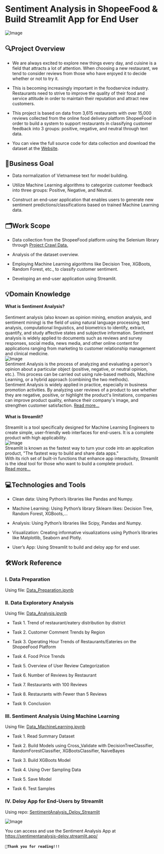 # **Sentiment Analysis in ShopeeFood & Build Streamlit App for End User**
![Image](https://huynhthaibao.notion.site/image/https%3A%2F%2Fprod-files-secure.s3.us-west-2.amazonaws.com%2F35e3b43e-ce00-46c4-a295-07a0dee3bd1a%2Fe5a92fa3-e103-4cf2-9c01-3fa2f474918a%2F87e66f79-6c91-4e06-ba75-e28bb110696c.png?table=block&id=6ba26cc2-3260-4d78-81a0-13ac5a806a62&spaceId=35e3b43e-ce00-46c4-a295-07a0dee3bd1a&width=1390&userId=&cache=v2)



## **🔍Project Overview**  

- We are always excited to explore new things every day, and cuisine is a field that attracts a lot of attention. When choosing a new restaurant, we tend to consider reviews from those who have enjoyed it to decide whether or not to try it.  

- This is becoming increasingly important in the foodservice industry. Restaurants need to strive to improve the quality of their food and service attitude in order to maintain their reputation and attract new customers.  

- This project is based on data from 3,615 restaurants with over 15,000 reviews collected from the online food delivery platform ShopeeFood in order to build a system to support restaurants in classifying customer feedback into 3 groups: positive, negative, and neutral through text data.  

- You can view the full source code for data collection and download the dataset at the [Website](https://www.notion.so/1f0cd452570f44548f9f6796b6bffc14?pvs=21).  



## **📌Business Goal**

- Data normalization of Vietnamese text for model building.  

- Utilize Machine Learning algorithms to categorize customer feedback into three groups: Positive, Negative, and Neutral.  

- Construct an end-user application that enables users to generate new sentiment predictions/classifications based on trained Machine Learning data.  



## **🗂Work Scope**

- Data collection from the ShopeeFood platform using the Selenium library through [Project Crawl Data.](https://www.notion.so/1f0cd452570f44548f9f6796b6bffc14?pvs=21)  

- Analysis of the dataset overview.  

- Employing Machine Learning algorithms like Decision Tree, XGBoots, Random Forest, etc., to classify customer sentiment.  

- Developing an end-user application using Streamlit.  



## **💡Domain Knowledge**

#### **What is Sentiment Analysis?**  
Sentiment analysis (also known as opinion mining, emotion analysis, and sentiment mining) is the field of using natural language processing, text analysis, computational linguistics, and biometrics to identify, extract, quantify, and study affective states and subjective information. Sentiment analysis is widely applied to documents such as reviews and survey responses, social media, news media, and other online content for applications ranging from marketing to customer relationship management and clinical medicine.  
![Image](https://huynhthaibao.notion.site/image/https%3A%2F%2Fprod-files-secure.s3.us-west-2.amazonaws.com%2F35e3b43e-ce00-46c4-a295-07a0dee3bd1a%2F05f63558-3261-45a7-91ed-c900f34dc8e0%2F93ca72b4-58f0-4396-8128-1d91c5d8c035.png?table=block&id=b3b76d84-6637-4dd9-95fa-644f21e5a893&spaceId=35e3b43e-ce00-46c4-a295-07a0dee3bd1a&width=1440&userId=&cache=v2)  
Sentiment Analysis is the process of analyzing and evaluating a person's opinion about a particular object (positive, negative, or neutral opinion, etc.). This process can be carried out using rule-based methods, Machine Learning, or a hybrid approach (combining the two methods).  
Sentiment Analysis is widely applied in practice, especially in business promotion activities. By analyzing user reviews of a product to see whether they are negative, positive, or highlight the product's limitations, companies can improve product quality, enhance their company's image, and strengthen customer satisfaction.
[Read more…](https://monkeylearn.com/sentiment-analysis/)

#### **What is Streamlit?**  
Streamlit is a tool specifically designed for Machine Learning Engineers to create simple, user-friendly web interfaces for end-users. It is a complete product with high applicability.  
![Image](https://huynhthaibao.notion.site/image/https%3A%2F%2Fprod-files-secure.s3.us-west-2.amazonaws.com%2F35e3b43e-ce00-46c4-a295-07a0dee3bd1a%2F89017762-676c-465a-ac38-ca3ad8cdadc9%2FUntitled.png?table=block&id=e0938825-fd00-470d-b9c8-b2c2891bacee&spaceId=35e3b43e-ce00-46c4-a295-07a0dee3bd1a&width=2000&userId=&cache=v2)  
Streamlit is known as the fastest way to turn your code into an application product, "The fastest way to build and share data apps."  
With its rich set of built-in functions that enhance app interactivity, Streamlit is the ideal tool for those who want to build a complete product.  
[Read more…](https://streamlit.io/)



## **💻Technologies and Tools**  

- Clean data: Using Python’s libraries like Pandas and Numpy. 

- Machine Learning: Using Python’s library Sklearn likes: Decision Tree, Random Forest, XGBoots,...  

- Analysis: Using Python’s libraries like Scipy, Pandas and Numpy.  

- Visualization: Creating informative visualizations using Python’s libraries like Matplotlib, Seaborn and Plotly.  

- User’s App: Using Streamlit to build and deloy app for end user.   



## **🛠Work Reference**  

### **I. Data Preparation**  

Using file: [Data_Preparation.ipynb](https://github.com/baothaihuynh/ShopeeFood_SentimentAnalysis/blob/master/Data_Preparation.ipynb)

### **II. Data Exploratory Analysis**    

Using file: [Data_Analysis.ipynb](https://github.com/baothaihuynh/ShopeeFood_SentimentAnalysis/blob/master/Data_Analysis.ipynb)

- Task 1. Trend of restaurant/eatery distribution by district    

- Task 2. Customer Comment Trends by Region  

- Task 3. Operating Hour Trends of Restaurants/Eateries on the ShopeeFood Platform    

- Task 4. Food Price Trends    

- Task 5. Overview of User Review Categorization  

- Task 6. Number of Reviews by Restaurant  

- Task 7. Restaurants with 100 Reviews  

- Task 8. Restaurants with Fewer than 5 Reviews  

- Task 9. Conclusion  

### **III. Sentiment Analysis Using Machine Learning**  

Using file: [Data_MachineLearning.ipynb](https://github.com/baothaihuynh/ShopeeFood_SentimentAnalysis/blob/master/Data_MachineLearning.ipynb) 

- Task 1. Read Summary Dataset  

- Task 2. Build Models using Cross_Validate with DecisionTreeClassifier, RandomForestClassifier, XGBootsClassifier, NaiveBayes  

- Task 3. Build XGBoots Model  

- Task 4. Using Over Sampling Data  

- Task 5. Save Model  

- Task 6. Test Samples  

### **IV. Deloy App for End-Users by Streamlit**  

Using repo: [SentimentAnalysis_Deloy_Streamlit](https://github.com/baothaihuynh/SentimentAnalysis_Deloy_Streamlit)

![Image](https://huynhthaibao.notion.site/image/https%3A%2F%2Fprod-files-secure.s3.us-west-2.amazonaws.com%2F35e3b43e-ce00-46c4-a295-07a0dee3bd1a%2F6de025af-39c5-4125-8175-3886ece21d1d%2FUntitled.png?table=block&id=724d2cc1-4ef8-4b5f-9368-d539cef745e5&spaceId=35e3b43e-ce00-46c4-a295-07a0dee3bd1a&width=2000&userId=&cache=v2)  

You can access and use the Sentiment Analysis App at https://sentimentanalysis-deloy.streamlit.app/

#### `💭Thank you for reading!!!`
